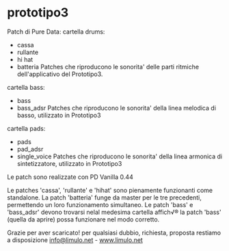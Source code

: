 prototipo3
==========

Patch di Pure Data:
cartella drums:
- cassa
- rullante
- hi hat
- batteria
Patches che riproducono le sonorita' delle parti ritmiche dell'applicativo del Prototipo3.

cartella bass:
- bass
- bass_adsr
Patches che riproducono le sonorita' della linea melodica di basso, utilizzato in Prototipo3

cartella pads:
- pads
- pad_adsr
- single_voice
Patches che riproducono le sonorita' della linea armonica di sintetizzatore, utilizzato in Prototipo3


Le patch sono realizzate con PD Vanilla 0.44

Le patches 'cassa', 'rullante' e 'hihat' sono pienamente funzionanti come standalone. 
La patch 'batteria' funge da master per le tre precedenti, permettendo un loro funzionamento simultaneo.
Le patch 'bass' e 'bass_adsr' devono trovarsi nelal medesima cartella affich√® la patch 'bass' 
(quella da aprire) possa funzionare nel modo corretto.

Grazie per aver scaricato!
per qualsiasi dubbio, richiesta, proposta restiamo a disposizione 
info@limulo.net - www.limulo.net 
